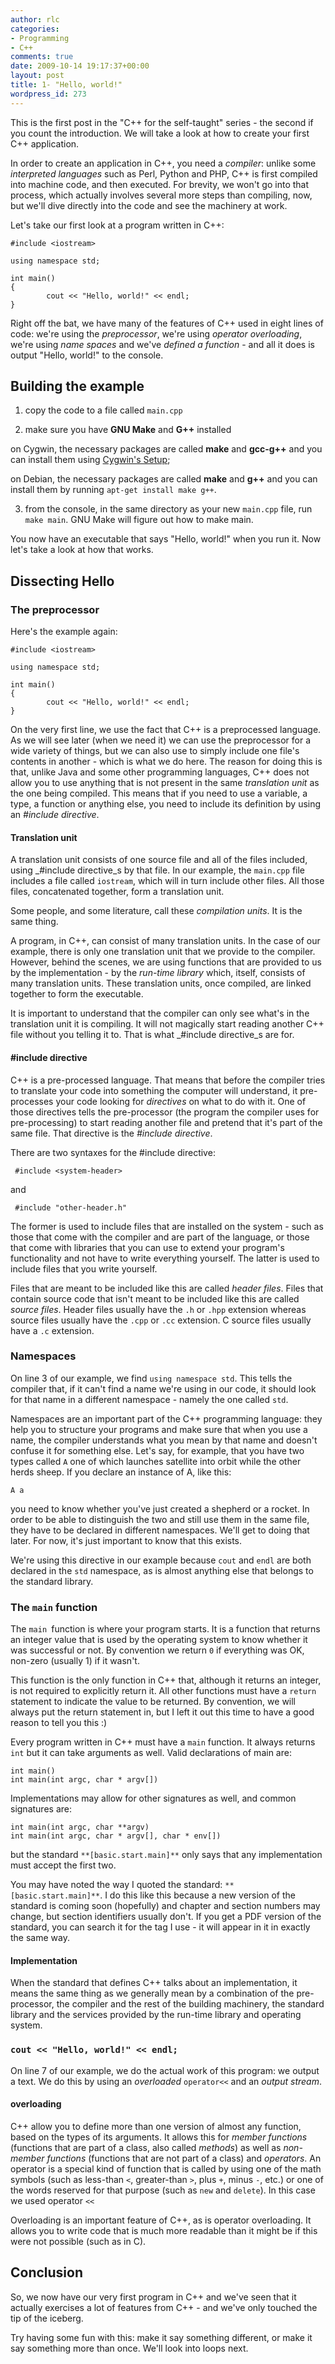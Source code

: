 ```yaml
---
author: rlc
categories:
- Programming
- C++
comments: true
date: 2009-10-14 19:17:37+00:00
layout: post
title: 1- "Hello, world!"
wordpress_id: 273
---
```


This is the first post in the "C++ for the self-taught" series - the second if you count the introduction. We will take a look at how to create your first C++ application.

<!--more-->

In order to create an application in C++, you need a _compiler_: unlike some _interpreted languages_ such as Perl, Python and PHP, C++ is first compiled into machine code, and then executed. For brevity, we won't go into that process, which actually involves several more steps than compiling, now, but we'll dive directly into the code and see the machinery at work.

Let's take our first look at a program written in C++:

    #include <iostream>

    using namespace std;

    int main()
    {
            cout << "Hello, world!" << endl;
    }

Right off the bat, we have many of the features of C++ used in eight lines of code: we're using the _preprocessor_, we're using _operator overloading_, we're using _name spaces_ and we've _defined a function_ - and all it does is output "Hello, world!" to the console.

## Building the example

1. copy the code to a file called `main.cpp`

2. make sure you have **GNU Make** and **G++** installed

on Cygwin, the necessary packages are called **make** and **gcc-g++** and you can install them using [Cygwin's Setup](http://cygwin.com/setup-x86.exe);

on Debian, the necessary packages are called **make** and **g++** and you can install them by running `apt-get install make g++`.

3. from the console, in the same directory as your new `main.cpp` file, run `make main`. GNU Make will figure out how to make main.

You now have an executable that says "Hello, world!" when you run it. Now let's take a look at how that works.

## Dissecting Hello

### The preprocessor

Here's the example again:

    #include <iostream>

    using namespace std;

    int main()
    {
            cout << "Hello, world!" << endl;
    }

On the very first line, we use the fact that C++ is a preprocessed language. As we will see later (when we need it) we can use the preprocessor for a wide variety of things, but we can also use to simply include one file's contents in another - which is what we do here. The reason for doing this is that, unlike Java and some other programming languages, C++ does not allow you to use anything that is not present in the same _translation unit_ as the one being compiled. This means that if you need to use a variable, a type, a function or anything else, you need to include its definition by using an _#include directive_.

#### Translation unit

A translation unit consists of one source file and all of the files included, using \_#include directive_s by that file. In our example, the `main.cpp` file includes a file called `iostream`, which will in turn include other files. All those files, concatenated together, form a translation unit.

Some people, and some literature, call these _compilation units_. It is the same thing.

A program, in C++, can consist of many translation units. In the case of our example, there is only one translation unit that we provide to the compiler. However, behind the scenes, we are using functions that are provided to us by the implementation - by the _run-time library_ which, itself, consists of many translation units. These translation units, once compiled, are linked together to form the executable.

It is important to understand that the compiler can only see what's in the translation unit it is compiling. It will not magically start reading another C++ file without you telling it to. That is what \_#include directive_s are for.

#### #include directive

C++ is a pre-processed language. That means that before the compiler tries to translate your code into something the computer will understand, it pre-processes your code looking for _directives_ on what to do with it. One of those directives tells the pre-processor (the program the compiler uses for pre-processing) to start reading another file and pretend that it's part of the same file. That directive is the _#include directive_.

There are two syntaxes for the #include directive:

     #include <system-header>

and

     #include "other-header.h"

The former is used to include files that are installed on the system - such as those that come with the compiler and are part of the language, or those that come with libraries that you can use to extend your program's functionality and not have to write everything yourself. The latter is used to include files that you write yourself.

Files that are meant to be included like this are called _header files_. Files that contain source code that isn't meant to be included like this are called _source files_. Header files usually have the `.h` or `.hpp` extension whereas source files usually have the `.cpp` or `.cc` extension. C source files usually have a `.c` extension.

### Namespaces

On line 3 of our example, we find `using namespace std`. This tells the compiler that, if it can't find a name we're using in our code, it should look for that name in a different namespace - namely the one called `std`.

Namespaces are an important part of the C++ programming language: they help you to structure your programs and make sure that when you use a name, the compiler understands what you mean by that name and doesn't confuse it for something else. Let's say, for example, that you have two types called `A` one of which launches satellite into orbit while the other herds sheep. If you declare an instance of A, like this:

    A a

you need to know whether you've just created a shepherd or a rocket. In order to be able to distinguish the two and still use them in the same file, they have to be declared in different namespaces. We'll get to doing that later. For now, it's just important to know that this exists.

We're using this directive in our example because `cout` and `endl` are both declared in the `std` namespace, as is almost anything else that belongs to the standard library.

### The `main` function

The `main `function is where your program starts. It is a function that returns an integer value that is used by the operating system to know whether it was successful or not. By convention we return `0` if everything was OK, non-zero (usually 1) if it wasn't.

This function is the only function in C++ that, although it returns an integer, is not required to explicitly return it. All other functions must have a `return` statement to indicate the value to be returned. By convention, we will always put the return statement in, but I left it out this time to have a good reason to tell you this :)

Every program written in C++ must have a `main` function. It always returns `int` but it can take arguments as well. Valid declarations of main are:

    int main()
    int main(int argc, char * argv[])

Implementations may allow for other signatures as well, and common signatures are:

    int main(int argc, char **argv)
    int main(int argc, char * argv[], char * env[])

but the standard `**[basic.start.main]**` only says that any implementation must accept the first two.

You may have noted the way I quoted the standard: `**[basic.start.main]**`. I do this like this because a new version of the standard is coming soon (hopefully) and chapter and section numbers may change, but section identifiers usually don't. If you get a PDF version of the standard, you can search it for the tag I use - it will appear in it in exactly the same way.

#### Implementation

When the standard that defines C++ talks about an implementation, it means the same thing as we generally mean by a combination of the pre-processor, the compiler and the rest of the building machinery, the standard library and the services provided by the run-time library and operating system.

### `cout << "Hello, world!" << endl;`

On line 7 of our example, we do the actual work of this program: we output a text. We do this by using an _overloaded_ `operator<<` and an _output stream_.

#### overloading

C++ allow you to define more than one version of almost any function, based on the types of its arguments. It allows this for _member functions_ (functions that are part of a class, also called _methods_) as well as _non-member functions_ (functions that are not part of a class) and _operators_. An operator is a special kind of function that is called by using one of the math symbols (such as less-than `<`, greater-than `>`, plus `+`, minus `-`, etc.) or one of the words reserved for that purpose (such as `new` and `delete`). In this case we used operator `<<`

Overloading is an important feature of C++, as is operator overloading. It allows you to write code that is much more readable than it might be if this were not possible (such as in C).

## Conclusion

So, we now have our very first program in C++ and we've seen that it actually exercises a lot of features from C++ - and we've only touched the tip of the iceberg.

Try having some fun with this: make it say something different, or make it say something more than once. We'll look into loops next.